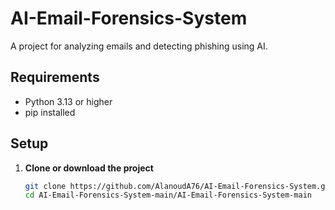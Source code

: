 # AI-Email-Forensics-System

A project for analyzing emails and detecting phishing using AI.

## Requirements

- Python 3.13 or higher
- pip installed

## Setup

1. **Clone or download the project**
   ```bash
   git clone https://github.com/AlanoudA76/AI-Email-Forensics-System.git
   cd AI-Email-Forensics-System-main/AI-Email-Forensics-System-main
